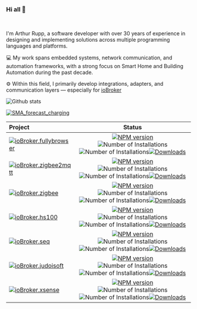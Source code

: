 ### Hi all 👋
<br>

I'm Arthur Rupp, a software developer with over 30 years of experience in designing and implementing solutions across multiple programming languages and platforms.
<br>

💻 My work spans embedded systems, network communication, and automation frameworks, with a strong focus on Smart Home and Building Automation during the past decade.
<br>

⚙️ Within this field, I primarily develop integrations, adapters, and communication layers — especially for [ioBroker](https://www.iobroker.net/)

<!--
**arteck/arteck** is a ✨ _special_ ✨ repository because its `README.md` (this file) appears on your GitHub profile.

Here are some ideas to get you started:

- 🔭 I’m currently working on ...
- 🌱 I’m currently learning ...
- 👯 I’m looking to collaborate on ...
- 🤔 I’m looking for help with ...
- 💬 Ask me about ...
- 📫 How to reach me: ...
- 😄 Pronouns: ...
- ⚡ Fun fact: ...
-->
  
![Github stats](https://github-readme-stats.vercel.app/api?username=arteck&theme=white&show_icons=true&count_private=true)

[![SMA_forecast_charging](https://github-readme-stats.vercel.app/api/pin/?username=arteck&repo=SMA_forecast_charging)](https://github.com/arteck/SMA_forecast_charging)

| Project  | Status | 
| :------------ |:---------------:| 
| [![ioBroker.fullybrowser](https://github-readme-stats.vercel.app/api/pin/?username=arteck&repo=ioBroker.fullybrowser)](https://github.com/arteck/ioBroker.fullybrowser) | [![NPM version](http://img.shields.io/npm/v/iobroker.fullybrowser.svg)](https://www.npmjs.com/package/iobroker.fullybrowser)![Number of Installations](http://iobroker.live/badges/fullybrowser-stable.svg)![Number of Installations](http://iobroker.live/badges/fullybrowser-installed.svg)[![Downloads](https://img.shields.io/npm/dm/iobroker.fullybrowser.svg)](https://www.npmjs.com/package/iobroker.fullybrowser) |
| [![ioBroker.zigbee2mqtt](https://github-readme-stats.vercel.app/api/pin/?username=arteck&repo=ioBroker.zigbee2mqtt)](https://github.com/arteck/ioBroker.zigbee2mqtt) | [![NPM version](http://img.shields.io/npm/v/iobroker.zigbee2mqtt.svg)](https://www.npmjs.com/package/iobroker.zigbee2mqtt)![Number of Installations](http://iobroker.live/badges/zigbee2mqtt-stable.svg)![Number of Installations](http://iobroker.live/badges/zigbee2mqtt-installed.svg)[![Downloads](https://img.shields.io/npm/dm/iobroker.zigbee2mqtt.svg)](https://www.npmjs.com/package/iobroker.zigbee2mqtt) |
| [![ioBroker.zigbee](https://github-readme-stats.vercel.app/api/pin/?username=iobroker&repo=ioBroker.zigbee)](https://github.com/iobroker/ioBroker.zigbee) | [![NPM version](http://img.shields.io/npm/v/iobroker.zigbee.svg)](https://www.npmjs.com/package/iobroker.zigbee)![Number of Installations](http://iobroker.live/badges/zigbee-stable.svg)![Number of Installations](http://iobroker.live/badges/zigbee-installed.svg)[![Downloads](https://img.shields.io/npm/dm/iobroker.zigbee.svg)](https://www.npmjs.com/package/iobroker.zigbee) |
| [![ioBroker.hs100](https://github-readme-stats.vercel.app/api/pin/?username=arteck&repo=ioBroker.hs100)](https://github.com/arteck/ioBroker.hs100) | [![NPM version](http://img.shields.io/npm/v/iobroker.hs100.svg)](https://www.npmjs.com/package/iobroker.hs100)![Number of Installations](http://iobroker.live/badges/hs100-stable.svg)![Number of Installations](http://iobroker.live/badges/hs100-installed.svg)[![Downloads](https://img.shields.io/npm/dm/iobroker.hs100.svg)](https://www.npmjs.com/package/iobroker.hs100) |
| [![ioBroker.seq](https://github-readme-stats.vercel.app/api/pin/?username=arteck&repo=ioBroker.seq)](https://github.com/arteck/ioBroker.seq) | [![NPM version](http://img.shields.io/npm/v/iobroker.seq.svg)](https://www.npmjs.com/package/iobroker.seq)![Number of Installations](http://iobroker.live/badges/seq-stable.svg)![Number of Installations](http://iobroker.live/badges/seq-installed.svg)[![Downloads](https://img.shields.io/npm/dm/iobroker.seq.svg)](https://www.npmjs.com/package/iobroker.seq) |
| [![ioBroker.judoisoft](https://github-readme-stats.vercel.app/api/pin/?username=arteck&repo=ioBroker.judoisoft)](https://github.com/arteck/ioBroker.judoisoft) | [![NPM version](http://img.shields.io/npm/v/iobroker.judoisoft.svg)](https://www.npmjs.com/package/iobroker.judoisoft)![Number of Installations](http://iobroker.live/badges/judoisoft-stable.svg)![Number of Installations](http://iobroker.live/badges/judoisoft-installed.svg)[![Downloads](https://img.shields.io/npm/dm/iobroker.judoisoft.svg)](https://www.npmjs.com/package/iobroker.judoisoft) |
| [![ioBroker.xsense](https://github-readme-stats.vercel.app/api/pin/?username=arteck&repo=ioBroker.xsense)](https://github.com/arteck/ioBroker.xsense) | [![NPM version](http://img.shields.io/npm/v/iobroker.xsense.svg)](https://www.npmjs.com/package/iobroker.xsense)![Number of Installations](http://iobroker.live/badges/xsense-stable.svg)![Number of Installations](http://iobroker.live/badges/xsense-installed.svg)[![Downloads](https://img.shields.io/npm/dm/iobroker.xsense.svg)](https://www.npmjs.com/package/iobroker.xsense) |




